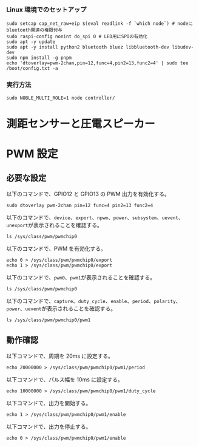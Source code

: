 ### Linux 環境でのセットアップ

```:bash
sudo setcap cap_net_raw+eip $(eval readlink -f `which node`) # nodeにbluetooth関連の権限付与
sudo raspi-config nonint do_spi 0 # LED用にSPIの有効化
sudo apt -y update
sudo apt -y install python2 bluetooth bluez libbluetooth-dev libudev-dev
sudo npm install -g pnpm
echo 'dtoverlay=pwm-2chan,pin=12,func=4,pin2=13,func2=4' | sudo tee /boot/config.txt -a
```

### 実行方法

```:bash
sudo NOBLE_MULTI_ROLE=1 node controller/
```

# 測距センサーと圧電スピーカー

# PWM 設定

## 必要な設定

以下のコマンドで、GPIO12 と GPIO13 の PWM 出力を有効化する。

```(bash)
sudo dtoverlay pwm-2chan pin=12 func=4 pin2=13 func2=4
```

以下のコマンドで、`device`、`export`、`npwm`、`power`、`subsystem`、`uevent`、`unexport`が表示されることを確認する。

```(bash)
ls /sys/class/pwm/pwmchip0
```

以下のコマンドで、PWM を有効化する。

```(bash)
echo 0 > /sys/class/pwm/pwmchip0/export
echo 1 > /sys/class/pwm/pwmchip0/export
```

以下のコマンドで、`pwm0`、`pwm1`が表示されることを確認する。

```(bash)
ls /sys/class/pwm/pwmchip0
```

以下のコマンドで、`capture`、`duty_cycle`、`enable`、`period`、`polarity`、`power`、`uevent`が表示されることを確認する。

```(bash)
ls /sys/class/pwm/pwmchip0/pwm1
```

## 動作確認

以下コマンドで、周期を 20ms に設定する。

```(bash)
echo 20000000 > /sys/class/pwm/pwmchip0/pwm1/period
```

以下コマンドで、パルス幅を 10ms に設定する。

```(bash)
echo 10000000 > /sys/class/pwm/pwmchip0/pwm1/duty_cycle
```

以下コマンドで、出力を開始する。

```(bash)
echo 1 > /sys/class/pwm/pwmchip0/pwm1/enable
```

以下コマンドで、出力を停止する。

```(bash)
echo 0 > /sys/class/pwm/pwmchip0/pwm1/enable
```

